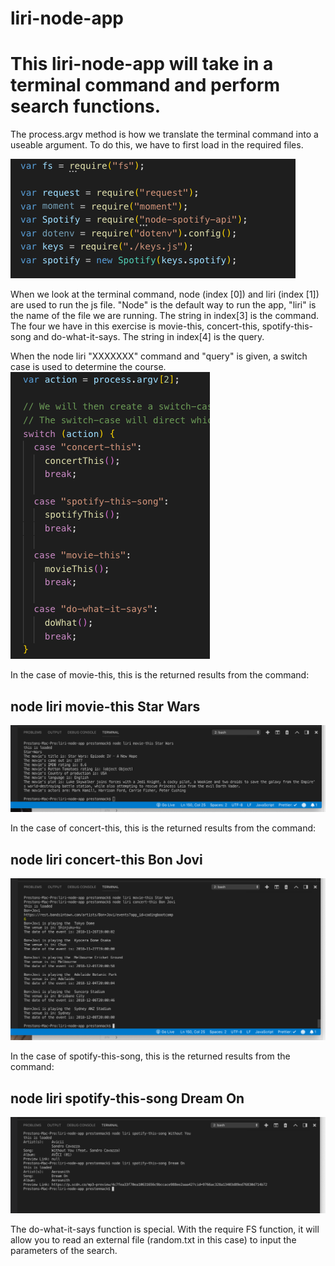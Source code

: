 # liri-node-app

# This liri-node-app will take in a terminal command and perform search functions. 
  The process.argv method is how we translate the terminal command into a useable argument.
  To do this, we have to first load in the required files. 

![Image of required files](./images/requiredFiles.png)



When we look at the terminal command, node (index [0])  and liri (index [1]) are used to run the js file. 
"Node" is the default way to run the app, "liri" is the name of the file we are running. 
The string in index[3] is the command. The four we have in this exercise is movie-this, concert-this, spotify-this-song and do-what-it-says.
The string in index[4] is the query. 

When the node liri "XXXXXXX" command and "query" is given, a switch case is used to determine the course.
![Image of switch](./images/switch.png)


In the case of movie-this, this is the returned results from the command:
## node liri movie-this Star Wars
![Image of movie-this](./images/movie-This.png)


In the case of concert-this, this is the returned results from the command:
## node liri concert-this Bon Jovi
![Image of concert-this](./images/concert.This.png)


In the case of spotify-this-song, this is the returned results from the command:
## node liri spotify-this-song Dream On
![Image of spotify-this](./images/spotify.png)


The do-what-it-says function is special.
With the require FS function, it will allow you to read an external file (random.txt in this case) to input the parameters of the search.



